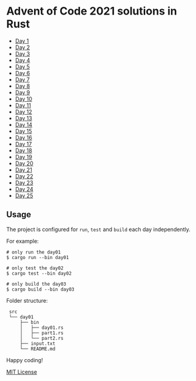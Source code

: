 # Advent of Code 2021 solutions in Rust

- [Day 1](src/day01)
- [Day 2](src/day02)
- [Day 3](src/day03)
- [Day 4](src/day04)
- [Day 5](src/day05)
- [Day 6](src/day06)
- [Day 7](src/day07)
- [Day 8](src/day08)
- [Day 9](src/day09)
- [Day 10](src/day10)
- [Day 11](src/day11)
- [Day 12](src/day12)
- [Day 13](src/day13)
- [Day 14](src/day14)
- [Day 15](src/day15)
- [Day 16](src/day16)
- [Day 17](src/day17)
- [Day 18](src/day18)
- [Day 19](src/day19)
- [Day 20](src/day20)
- [Day 21](src/day21)
- [Day 22](src/day22)
- [Day 23](src/day23)
- [Day 24](src/day24)
- [Day 25](src/day25)

## Usage

The project is configured for `run`, `test` and `build` each day independently.

For example:

    # only run the day01
    $ cargo run --bin day01

    # only test the day02
    $ cargo test --bin day02

    # only build the day03
    $ cargo build --bin day03

Folder structure:

     src
     └── day01
         ├── bin
         │   ├── day01.rs
         │   ├── part1.rs
         │   └── part2.rs
         ├── input.txt
         └── README.md

Happy coding!

[MIT License](LICENSE)
